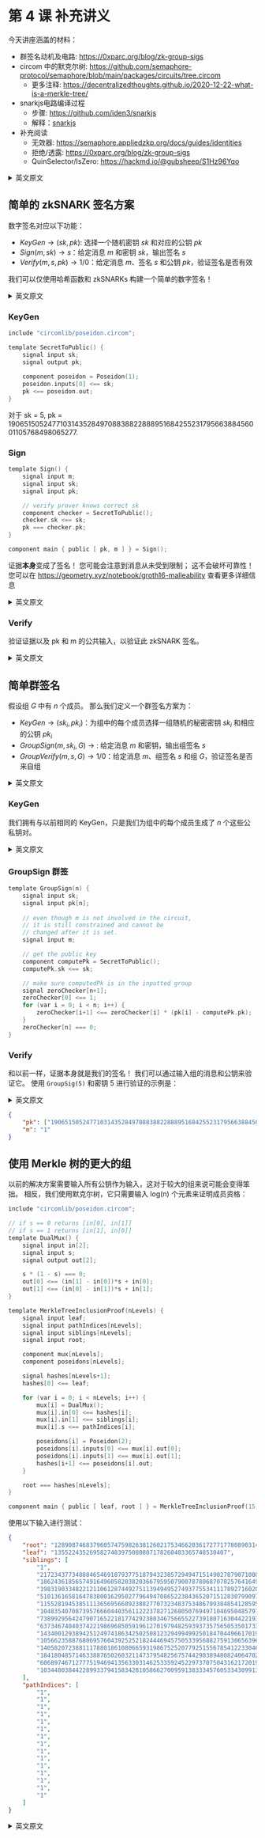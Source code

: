 # 第 4 课 补充讲义

今天讲座涵盖的材料：

* 群签名动机及电路: https://0xparc.org/blog/zk-group-sigs
* circom 中的默克尔树: https://github.com/semaphore-protocol/semaphore/blob/main/packages/circuits/tree.circom
    * 更多注释: https://decentralizedthoughts.github.io/2020-12-22-what-is-a-merkle-tree/
* snarkjs电路编译过程
    * 步骤: https://github.com/iden3/snarkjs
    * 解释：[snarkjs](./snarkjs)
* 补充阅读
    * 无效器: https://semaphore.appliedzkp.org/docs/guides/identities
    * 拒绝/透露: https://0xparc.org/blog/zk-group-sigs
    * QuinSelector/IsZero: https://hackmd.io/@gubsheep/S1Hz96Yqo


<details>
<summary>英文原文</summary>

Materials covered in today's lecture:
* Group signature motivation and circuits from https://0xparc.org/blog/zk-group-sigs
* Merkle trees in circom from https://github.com/semaphore-protocol/semaphore/blob/main/packages/circuits/tree.circom
    * More notes in https://decentralizedthoughts.github.io/2020-12-22-what-is-a-merkle-tree/
* snarkjs circuit compilation process
    * Steps convered in https://github.com/iden3/snarkjs
    * Diagram and resources in https://zkiap.com/snarkjs
* With additional time
    * Nullifiers in https://semaphore.appliedzkp.org/docs/guides/identities
    * Deny/reveal from https://0xparc.org/blog/zk-group-sigs
    * QuinSelector / IsZero from https://hackmd.io/@gubsheep/S1Hz96Yqo

</details>


## 简单的 zkSNARK 签名方案

数字签名对应以下功能：
* $KeyGen → (sk, pk)$: 选择一个随机密钥 $sk$ 和对应的公钥 $pk$
* $Sign(m, sk) → s$：给定消息 $m$ 和密钥 $sk$，输出签名 $s$
* $Verify(m, s, pk) → 1/0$：给定消息 $m$、签名 $s$ 和公钥 $pk$，验证签名是否有效

我们可以仅使用哈希函数和 zkSNARKs 构建一个简单的数字签名！

<details>
<summary>英文原文</summary>

A digital signature corresponds of the following functions:
* $KeyGen → (sk, pk)$: selects a random secret key $sk$ and corresponding public key $pk$
* $Sign(m, sk) → s$: given a message $m$ and secret key $sk$, outputs a signature $s$
* $Verify(m, s, pk) → 1/0$: given a message $m$, a signature $s$, and a public key $pk$, verifies if signature is valid

We can build a simple digital signature with just a hash function and zkSNARKs! 

</details>

### KeyGen

```c
include "circomlib/poseidon.circom";

template SecretToPublic() {
    signal input sk;
    signal output pk;
    
    component poseidon = Poseidon(1);
    poseidon.inputs[0] <== sk;
    pk <== poseidon.out;
}
```

对于 sk = 5, pk = 19065150524771031435284970883882288895168425523179566388456001105768498065277. 

### Sign

```c
template Sign() {
    signal input m;
    signal input sk;
    signal input pk;

    // verify prover knows correct sk
    component checker = SecretToPublic();
    checker.sk <== sk;
    pk === checker.pk;
}

component main { public [ pk, m ] } = Sign();
```

证据**本身**变成了签名！ 您可能会注意到消息从未受到限制； 这不会破坏可靠性！ 您可以在 https://geometry.xyz/notebook/groth16-malleability 查看更多详细信息

<details>
<summary>英文原文</summary>

The proof **itself** becomes your signature! You may notice the message is never constrained; this does not break soundness! You can see more details at https://geometry.xyz/notebook/groth16-malleability

</details>

### Verify

验证证据以及 pk 和 m 的公共输入，以验证此 zkSNARK 签名。


<details>
<summary>英文原文</summary>

You need to verify the proof along with the public inputs of pk and m to verify this zkSNARK signature.

</details>


## 简单群签名

假设组 $G$ 中有 $n$ 个成员。 那么我们定义一个群签名方案为：

* $KeyGen → (sk_i, pk_i)$：为组中的每个成员选择一组随机的秘密密钥 $sk_i$ 和相应的公钥 $pk_i$
* $GroupSign(m, sk_i, G)$ → : 给定消息 $m$ 和密钥，输出组签名 $s$
* $GroupVerify(m, s, G) → 1/0$：给定消息 $m$、组签名 $s$ 和组 $G$，验证签名是否来自组

<details>
<summary>英文原文</summary>

Let's say there are $n$ members in a group $G$. Then we define a group signature scheme as:

* $KeyGen → (sk_i, pk_i)$: selects a random set of secret keys $sk_i$ and corresponding public keys $pk_i$ for each member of group
* $GroupSign(m, sk_i, G)$ → : given a message $m$ and secret key, outputs a group signature $s$
* $GroupVerify(m, s, G) → 1/0$: given a message $m$, a group signature $s$, and the group $G$, verifies if the signature came from the group

</details>

### KeyGen

我们拥有与以前相同的 KeyGen，只是我们为组中的每个成员生成了 $n$ 个这些公私钥对。

<details>
<summary>英文原文</summary>

We have the same KeyGen as before, except we generate $n$ of these pairs for each of the members of the group.

</details>

### GroupSign 群签

```c
template GroupSign(n) {
    signal input sk;
    signal input pk[n];
    
    // even though m is not involved in the circuit, 
    // it is still constrained and cannot be 
    // changed after it is set.
    signal input m; 

    // get the public key
    component computePk = SecretToPublic();
    computePk.sk <== sk;

    // make sure computedPk is in the inputted group
    signal zeroChecker[n+1];
    zeroChecker[0] <== 1;
    for (var i = 0; i < n; i++) {
        zeroChecker[i+1] <== zeroChecker[i] * (pk[i] - computePk.pk);
    }
    zeroChecker[n] === 0;
}
```

### Verify

和以前一样，证据本身就是我们的签名！ 我们可以通过输入组的消息和公钥来验证它。 使用 `GroupSig(5)` 和密钥 5 进行验证的示例是：

<details>
<summary>英文原文</summary>

Just as before, the proof itself is our signature! We can verify it by inputting the message and public keys of the group. An example that will verify with `GroupSig(5)` and secret key 5 is:

</details>

```json
{
    "pk": ["19065150524771031435284970883882288895168425523179566388456001105768498065277", "1", "2", "3", "4"],
    "m": "1"
}
```

## 使用 Merkle 树的更大的组

以前的解决方案需要输入所有公钥作为输入，这对于较大的组来说可能会变得笨拙。 相反，我们使用默克尔树，它只需要输入 log(n) 个元素来证明成员资格：

```c
include "circomlib/poseidon.circom";

// if s == 0 returns [in[0], in[1]]
// if s == 1 returns [in[1], in[0]]
template DualMux() {
    signal input in[2];
    signal input s;
    signal output out[2];

    s * (1 - s) === 0;
    out[0] <== (in[1] - in[0])*s + in[0];
    out[1] <== (in[0] - in[1])*s + in[1];
}

template MerkleTreeInclusionProof(nLevels) {
    signal input leaf;
    signal input pathIndices[nLevels];
    signal input siblings[nLevels];
    signal input root;

    component mux[nLevels];
    component poseidons[nLevels];

    signal hashes[nLevels+1];
    hashes[0] <== leaf;

    for (var i = 0; i < nLevels; i++) {
        mux[i] = DualMux();
        mux[i].in[0] <== hashes[i];
        mux[i].in[1] <== siblings[i];
        mux[i].s <== pathIndices[i];

        poseidons[i] = Poseidon(2);
        poseidons[i].inputs[0] <== mux[i].out[0];
        poseidons[i].inputs[1] <== mux[i].out[1];
        hashes[i+1] <== poseidons[i].out;
    }

    root === hashes[nLevels];
}

component main { public [ leaf, root ] } = MerkleTreeInclusionProof(15);
```

使用以下输入进行测试：

```json
{
    "root": "12890874683796057475982638126021753466203617277177808903147539631297044918772",
    "leaf": "1355224352695827483975080807178260403365748530407",
    "siblings": [
        "1",
        "217234377348884654691879377518794323857294947151490278790710809376325639809",
        "18624361856574916496058203820366795950790078780687078257641649903530959943449",
        "19831903348221211061287449275113949495274937755341117892716020320428427983768",
        "5101361658164783800162950277964947086522384365207151283079909745362546177817",
        "11552819453851113656956689238827707323483753486799384854128595967739676085386",
        "10483540708739576660440356112223782712680507694971046950485797346645134034053",
        "7389929564247907165221817742923803467566552273918071630442219344496852141897",
        "6373467404037422198696850591961270197948259393735756505350173302460761391561",
        "14340012938942512497418634250250812329499499250184704496617019030530171289909",
        "10566235887680695760439252521824446945750533956882759130656396012316506290852",
        "14058207238811178801861080665931986752520779251556785412233046706263822020051",
        "1841804857146338876502603211473795482567574429038948082406470282797710112230",
        "6068974671277751946941356330314625335924522973707504316217201913831393258319",
        "10344803844228993379415834281058662700959138333457605334309913075063427817480"
    ],
    "pathIndices": [
        "1",
        "1",
        "1",
        "1",
        "1",
        "1",
        "1",
        "1",
        "1",
        "1",
        "1",
        "1",
        "1",
        "1",
        "1"
    ]
}
```

<details>
<summary>英文原文</summary>

The previous solution required inputting all of the public keys as inputs, which can get unweildy with larger groups. Instead we use a Merkle Tree, which only requires inputting log(n) elements to prove membership:

</details>